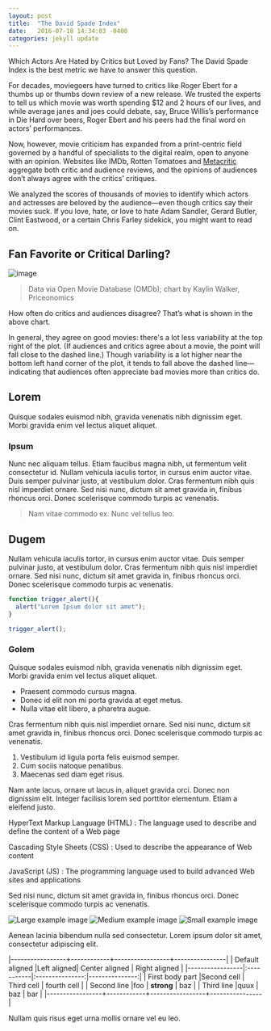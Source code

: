 ```yaml
---
layout: post
title:  "The David Spade Index"
date:   2016-07-18 14:34:03 -0400
categories: jekyll update
---
```


<p class="lead">Which Actors Are Hated by Critics but Loved by Fans? The David Spade Index is the best metric we have to answer this question.</p>

For decades, moviegoers have turned to critics like Roger Ebert for a thumbs up or thumbs down review of a new release. We trusted the experts to tell us which movie was worth spending $12 and 2 hours of our lives, and while average janes and joes could debate, say, Bruce Willis’s performance in Die Hard over beers, Roger Ebert and his peers had the final word on actors’ performances. 

Now, however, movie criticism has expanded from a print-centric field governed by a handful of specialists to the digital realm, open to anyone with an opinion. Websites like IMDb, Rotten Tomatoes and [Metacritic](http://www.metacritic.com/) aggregate both critic and audience reviews, and the opinions of audiences don’t always agree with the critics’ critiques.

We analyzed the scores of thousands of movies to identify which actors and actresses are beloved by the audience—even though critics say their movies suck. If you love, hate, or love to hate Adam Sandler, Gerard Butler, Clint Eastwood, or a certain Chris Farley sidekick, you might want to read on. 

## Fan Favorite or Critical Darling?
![image](http://pix-media.s3.amazonaws.com/blog/1196/movies_scatter_movies_2.png)

> Data via Open Movie Database (OMDb); chart by Kaylin Walker, Priceonomics

How often do critics and audiences disagree? That’s what is shown in the above chart.

In general, they agree on good movies: there's a lot less variability at the top right of the plot. (If audiences and critics agree about a movie, the point will fall close to the dashed line.) Though variability is a lot higher near the bottom left hand corner of the plot, it tends to fall above the dashed line—indicating that audiences often appreciate bad movies more than critics do. 


## Lorem
Quisque sodales euismod nibh, gravida venenatis nibh dignissim eget. Morbi gravida enim vel lectus aliquet aliquet.

### Ipsum
Nunc nec aliquam tellus. Etiam faucibus magna nibh, ut fermentum velit consectetur id. Nullam vehicula iaculis tortor, in cursus enim auctor vitae. Duis semper pulvinar justo, at vestibulum dolor. Cras fermentum nibh quis nisl imperdiet ornare. Sed nisi nunc, dictum sit amet gravida in, finibus rhoncus orci. Donec scelerisque commodo turpis ac venenatis.

> Nam vitae commodo ex. Nunc vel tellus leo.

## Dugem
Nullam vehicula iaculis tortor, in cursus enim auctor vitae. Duis semper pulvinar justo, at vestibulum dolor. Cras fermentum nibh quis nisl imperdiet ornare. Sed nisi nunc, dictum sit amet gravida in, finibus rhoncus orci. Donec scelerisque commodo turpis ac venenatis.

``` javascript
function trigger_alert(){
  alert("Lorem Ipsum dolor sit amet");
}

trigger_alert();
```

### Golem
Quisque sodales euismod nibh, gravida venenatis nibh dignissim eget. Morbi gravida enim vel lectus aliquet aliquet.

* Praesent commodo cursus magna.
* Donec id elit non mi porta gravida at eget metus.
* Nulla vitae elit libero, a pharetra augue.

Cras fermentum nibh quis nisl imperdiet ornare. Sed nisi nunc, dictum sit amet gravida in, finibus rhoncus orci. Donec scelerisque commodo turpis ac venenatis.

1. Vestibulum id ligula porta felis euismod semper.
2. Cum sociis natoque penatibus.
3. Maecenas sed diam eget risus.

Nam ante lacus, ornare ut lacus in, aliquet gravida orci. Donec non dignissim elit. Integer facilisis lorem sed porttitor elementum. Etiam a eleifend justo.

HyperText Markup Language (HTML)
: The language used to describe and define the content of a Web page

Cascading Style Sheets (CSS)
: Used to describe the appearance of Web content

JavaScript (JS)
: The programming language used to build advanced Web sites and applications

Sed nisi nunc, dictum sit amet gravida in, finibus rhoncus orci. Donec scelerisque commodo turpis ac venenatis.

![Large example image](http://placehold.it/800x400 "Large example image")
![Medium example image](http://placehold.it/400x200 "Medium example image")
![Small example image](http://placehold.it/200x200 "Small example image")

Aenean lacinia bibendum nulla sed consectetur. Lorem ipsum dolor sit amet, consectetur adipiscing elit.

|-----------------+------------+-----------------+----------------|
| Default aligned |Left aligned| Center aligned  | Right aligned  |
|-----------------|:-----------|:---------------:|---------------:|
| First body part |Second cell | Third cell      | fourth cell    |
| Second line     |foo         | **strong**      | baz            |
| Third line      |quux        | baz             | bar            |
|-----------------+------------+-----------------+----------------|

Nullam quis risus eget urna mollis ornare vel eu leo.
